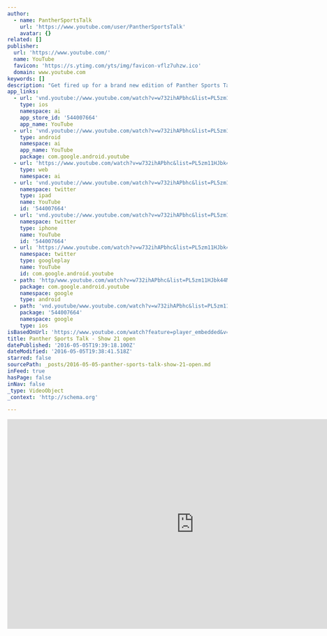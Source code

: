 ```yaml
---
author:
  - name: PantherSportsTalk
    url: 'https://www.youtube.com/user/PantherSportsTalk'
    avatar: {}
related: []
publisher:
  url: 'https://www.youtube.com/'
  name: YouTube
  favicon: 'https://s.ytimg.com/yts/img/favicon-vflz7uhzw.ico'
  domain: www.youtube.com
keywords: []
description: "Get fired up for a brand new edition of Panther Sports Talk! Today we sit down with Ben Jacobson for a recap of the non-conference season and a look at MVC competition. We feature the go-to player for the women's basketball team. University President Bill Ruud reflects on former AD Troy Dannen."
app_links:
  - url: 'vnd.youtube://www.youtube.com/watch?v=w732ihAPbhc&list=PL5zm11HJbk44MqOTv1QwGwRQj-e_lffNy&feature=applinks'
    type: ios
    namespace: ai
    app_store_id: '544007664'
    app_name: YouTube
  - url: 'vnd.youtube://www.youtube.com/watch?v=w732ihAPbhc&list=PL5zm11HJbk44MqOTv1QwGwRQj-e_lffNy&feature=applinks'
    type: android
    namespace: ai
    app_name: YouTube
    package: com.google.android.youtube
  - url: 'https://www.youtube.com/watch?v=w732ihAPbhc&list=PL5zm11HJbk44MqOTv1QwGwRQj-e_lffNy&feature=applinks'
    type: web
    namespace: ai
  - url: 'vnd.youtube://www.youtube.com/watch?v=w732ihAPbhc&list=PL5zm11HJbk44MqOTv1QwGwRQj-e_lffNy&feature=applinks'
    namespace: twitter
    type: ipad
    name: YouTube
    id: '544007664'
  - url: 'vnd.youtube://www.youtube.com/watch?v=w732ihAPbhc&list=PL5zm11HJbk44MqOTv1QwGwRQj-e_lffNy&feature=applinks'
    namespace: twitter
    type: iphone
    name: YouTube
    id: '544007664'
  - url: 'https://www.youtube.com/watch?v=w732ihAPbhc&list=PL5zm11HJbk44MqOTv1QwGwRQj-e_lffNy'
    namespace: twitter
    type: googleplay
    name: YouTube
    id: com.google.android.youtube
  - path: 'http/www.youtube.com/watch?v=w732ihAPbhc&list=PL5zm11HJbk44MqOTv1QwGwRQj-e_lffNy'
    package: com.google.android.youtube
    namespace: google
    type: android
  - path: 'vnd.youtube/www.youtube.com/watch?v=w732ihAPbhc&list=PL5zm11HJbk44MqOTv1QwGwRQj-e_lffNy'
    package: '544007664'
    namespace: google
    type: ios
isBasedOnUrl: 'https://www.youtube.com/watch?feature=player_embedded&v=w732ihAPbhc&list=PL5zm11HJbk44MqOTv1QwGwRQj-e_lffNy'
title: Panther Sports Talk - Show 21 open
datePublished: '2016-05-05T19:39:18.100Z'
dateModified: '2016-05-05T19:38:41.518Z'
starred: false
sourcePath: _posts/2016-05-05-panther-sports-talk-show-21-open.md
inFeed: true
hasPage: false
inNav: false
_type: VideoObject
_context: 'http://schema.org'

---
```

<iframe src="https://cdn.embedly.com/widgets/media.html?src=https%3A%2F%2Fwww.youtube.com%2Fembed%2Fvideoseries%3Flist%3DPL5zm11HJbk44MqOTv1QwGwRQj-e_lffNy&amp;url=https%3A%2F%2Fwww.youtube.com%2Fwatch%3Ffeature%3Dplayer_embedded%26v%3Dw732ihAPbhc%26list%3DPL5zm11HJbk44MqOTv1QwGwRQj-e_lffNy&amp;image=https%3A%2F%2Fi.ytimg.com%2Fvi%2Fw732ihAPbhc%2Fhqdefault.jpg&amp;key=b7d04c9b404c499eba89ee7072e1c4f7&amp;type=text%2Fhtml&amp;schema=youtube" width="854" height="480" scrolling="no" frameborder="0" allowfullscreen="" style=""></iframe>
